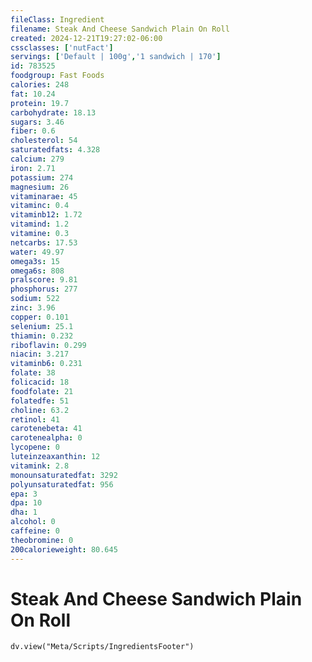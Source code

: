 ```yaml
---
fileClass: Ingredient
filename: Steak And Cheese Sandwich Plain On Roll
created: 2024-12-21T19:27:02-06:00
cssclasses: ['nutFact']
servings: ['Default | 100g','1 sandwich | 170']
id: 783525
foodgroup: Fast Foods
calories: 248
fat: 10.24
protein: 19.7
carbohydrate: 18.13
sugars: 3.46
fiber: 0.6
cholesterol: 54
saturatedfats: 4.328
calcium: 279
iron: 2.71
potassium: 274
magnesium: 26
vitaminarae: 45
vitaminc: 0.4
vitaminb12: 1.72
vitamind: 1.2
vitamine: 0.3
netcarbs: 17.53
water: 49.97
omega3s: 15
omega6s: 808
pralscore: 9.81
phosphorus: 277
sodium: 522
zinc: 3.96
copper: 0.101
selenium: 25.1
thiamin: 0.232
riboflavin: 0.299
niacin: 3.217
vitaminb6: 0.231
folate: 38
folicacid: 18
foodfolate: 21
folatedfe: 51
choline: 63.2
retinol: 41
carotenebeta: 41
carotenealpha: 0
lycopene: 0
luteinzeaxanthin: 12
vitamink: 2.8
monounsaturatedfat: 3292
polyunsaturatedfat: 956
epa: 3
dpa: 10
dha: 1
alcohol: 0
caffeine: 0
theobromine: 0
200calorieweight: 80.645
---
```


# Steak And Cheese Sandwich Plain On Roll

```dataviewjs
dv.view("Meta/Scripts/IngredientsFooter")
```